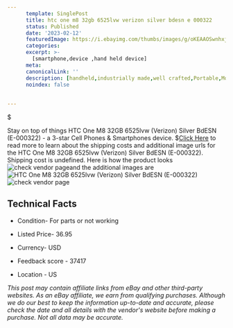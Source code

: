 ```yaml
---
      template: SinglePost
      title: htc one m8 32gb 6525lvw verizon silver bdesn e 000322 
      status: Published
      date: '2023-02-12'
      featuredImage: https://i.ebayimg.com/thumbs/images/g/oKEAAOSwnhxjvHtN/s-l225.jpg
      categories: 
      excerpt: >-
        [smartphone,device ,hand held device]
      meta:
      canonicalLink: ''
      description: [handheld,industrially made,well crafted,Portable,Mobile,Compact,Convenient,Lightweight,Maneuverable,Man-portable,Miniature,Carriable,Hand-held,Light,Holdable,Transportable,Mobile device,Pocket-sized,On-the-go,Wireless,Cordless,Compact size,Convenient size, smartphone,device ,hand held device]
      noindex: false
      
        
---
```

$

Stay on top of things HTC One M8 32GB 6525lvw (Verizon) Silver BdESN (E-000322) - a 3-star Cell Phones & Smartphones device.
$[Click Here](https://www.ebay.com/itm/155395627378?hash=item242e4d1972%3Ag%3AoKEAAOSwnhxjvHtN&mkevt=1&mkcid=1&mkrid=711-53200-19255-0&campid=%253CePNCampaignId%253E&customid=%253CreferenceId%253E&toolid=10049) to read more to learn about the shipping costs and additional image urls for the HTC One M8 32GB 6525lvw (Verizon) Silver BdESN (E-000322). Shipping cost is undefined. Here is how the product looks ![check vendor page](https://i.ebayimg.com/thumbs/images/g/oKEAAOSwnhxjvHtN/s-l225.jpg)and the additional images are![HTC One M8 32GB 6525lvw (Verizon) Silver BdESN (E-000322)](https://i.ebayimg.com/images/g/oKEAAOSwnhxjvHtN/s-l1600.jpg)![check vendor page](https://origin-galleryplus.ebayimg.com/ws/web/155395627378_2_0_1/225x225.jpg,https://origin-galleryplus.ebayimg.com/ws/web/155395627378_3_0_1/225x225.jpg,https://origin-galleryplus.ebayimg.com/ws/web/155395627378_4_0_1/225x225.jpg)



 ## Technical Facts 



     
      

 - Condition- For parts or not working 


      

 - Listed Price- 36.95 


      

 - Currency- USD 


      

 - Feedback score - 37417 


      

 - Location - US 


      
      

 *_This post may contain affiliate links from eBay and other third-party websites. As an eBay affiliate, we earn from qualifying purchases. Although we do our best to keep the information up-to-date and accurate, please check the date and all details with the vendor's website before making a purchase. Not all data may be accurate._*






